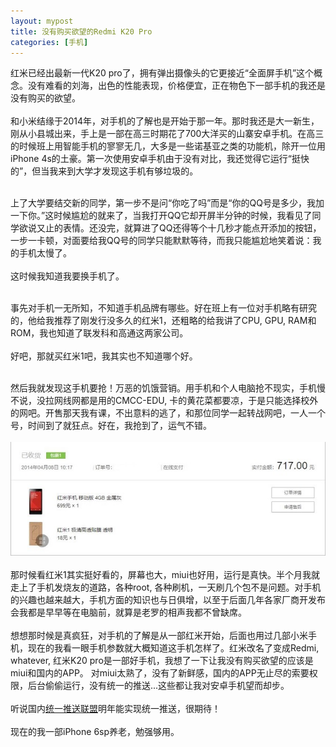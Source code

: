 ```yaml
---
layout: mypost
title: 没有购买欲望的Redmi K20 Pro
categories: [手机]
---
```


红米已经出最新一代K20 pro了，拥有弹出摄像头的它更接近“全面屏手机”这个概念。没有难看的刘海，出色的性能表现，价格便宜，正在物色下一部手机的我还是没有购买的欲望。
<br/><br/>
和小米结缘于2014年，对手机的了解也是开始于那一年。那时我还是大一新生，刚从小县城出来，手上是一部在高三时期花了700大洋买的山寨安卓手机。在高三的时候班上用智能手机的寥寥无几，大多是一些诺基亚之类的功能机，除开一位用iPhone 4s的土豪。第一次使用安卓手机由于没有对比，我还觉得它运行“挺快的”，但当我来到大学才发现这手机有够垃圾的。
<br/><br/>

上了大学要结交新的同学，第一步不是问“你吃了吗”而是“你的QQ号是多少，我加一下你。”这时候尴尬的就来了，当我打开QQ它却开屏半分钟的时候，我看见了同学欲说又止的表情。还没完，就算进了QQ还得等个十几秒才能点开添加的按钮，一步一卡顿，对面要给我QQ号的同学只能默默等待，而我只能尴尬地笑着说：我的手机太慢了。
<br/><br/>
这时候我知道我要换手机了。
<br/><br/>

事先对手机一无所知，不知道手机品牌有哪些。好在班上有一位对手机略有研究的，他给我推荐了刚发行没多久的红米1，还粗略的给我讲了CPU, GPU, RAM和ROM，我也知道了联发科和高通这两家公司。
<br/><br/>
好吧，那就买红米1吧，我其实也不知道哪个好。
<br/><br/>

然后我就发现这手机要抢！万恶的饥饿营销。用手机和个人电脑抢不现实，手机慢不说，没拉网线网都是用的CMCC-EDU, 卡的黄花菜都要凉，于是只能选择校外的网吧。开售那天我有课，不出意料的逃了，和那位同学一起转战网吧，一人一个号，时间到了就狂点。好在，我抢到了，运气不错。
<br/><br/>
![红米1](/img/红米手机.jpg)
<br/><br/>
那时候看红米1其实挺好看的，屏幕也大，miui也好用，运行是真快。半个月我就走上了手机发烧友的道路，各种root, 各种刷机，一天刷几个包不是问题。对手机的兴趣也越来越大，手机方面的知识也与日俱增，以至于后面几年各家厂商开发布会我都是早早等在电脑前，就算是老罗的相声我都不曾缺席。
<br/><br/>
想想那时候是真疯狂，对手机的了解是从一部红米开始，后面也用过几部小米手机，现在的我看一眼手机参数就大概知道这手机怎样了。红米改名了变成Redmi, whatever, 红米K20 pro是一部好手机，我想了一下让我没有购买欲望的应该是miui和国内的APP。 对miui太熟了，没有了新鲜感，国内的APP无止尽的索要权限，后台偷偷运行，没有统一的推送...这些都让我对安卓手机望而却步。
<br/><br/>
听说国内[统一推送联盟](http://www.chinaupa.com/)明年能实现统一推送，很期待！
<br/><br/>
现在的我一部iPhone 6sp养老，勉强够用。
